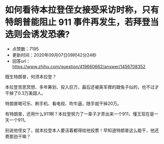 # 如何看待本拉登侄女接受采访时称，只有特朗普能阻止 911 事件再发生，若拜登当选则会诱发恐袭?
- 点赞数：7195
- 更新时间：2020年09月07日09时42分24秒
- 回答url：https://www.zhihu.com/question/419660662/answer/1456708352
<body>
 <p data-pid="0HY9s3E5">既生特朗普，何须本拉登？</p>
 <p data-pid="1VE6eaEj">本拉登苦思冥想、多年筹划、投入巨万，最后还被美军撵的跟兔子似的，也不过才干掉了0.3万美国人。</p>
 <p data-pid="RAq5Nr6f">特朗普喝可乐、刷手机、看电视、吹牛逼，随手就干掉20万。</p>
 <p data-pid="uScwrBBN">有特朗普，还用什么911啊？本拉登努力了一辈子才弄出来一个911，懂王现在是一天一个911。</p>
 <p data-pid="OpQWkvF2">别说他侄女了，就本拉登本人要活着都得给他投票！早知道特朗普这么能干，他还费那劲干嘛？</p>
</body>